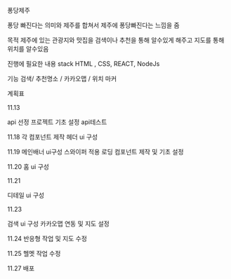 퐁당제주

퐁당 빠진다는 의미와 제주를 합쳐서 제주에 퐁당빠진다는 느낌을 줌

목적
제주에 있는 관광지와 맛집을 검색이나 추천을 통해 알수있게 해주고
지도를 통해 위치를 알수있음

진행에 필요한 내용
stack HTML , CSS, REACT, NodeJs

기능
검색/ 추천명소 / 카카오맵 / 위치 마커

계획표

11.13

api 선정
프로젝트 기초 설정
api테스트

11.18
각 컴포넌트 제작
헤더 ui 구성

11.19
메인배너 ui구성 스와이퍼 적용
로딩 컴포넌트 제작 및 기초 설정

11.20
홈 ui 구성

11.21

디테일 ui 구성

11.23

검색 ui 구성
카카오맵 연동 및 지도 설정

11.24
반응형 작업 및 지도 수정

11.25
헬멧 작업
수정

11.27
배포
